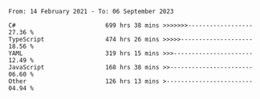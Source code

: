 <!-- [![Top Langs](https://github-readme-stats.vercel.app/api/top-langs/?username=thititongumpun&layout=compact&langs_count=7&theme=prussian)](https://github.com/thititongumpun)
[![Anurag's GitHub stats](https://github-readme-stats.vercel.app/api?username=thititongumpun&hide=stars&show_icons=true&theme=prussian)](https://github.com/thititongumpun) -->

<!--START_SECTION:waka-->

```text
From: 14 February 2021 - To: 06 September 2023

C#                         699 hrs 38 mins >>>>>>>------------------   27.36 %
TypeScript                 474 hrs 26 mins >>>>>--------------------   18.56 %
YAML                       319 hrs 15 mins >>>----------------------   12.49 %
JavaScript                 168 hrs 38 mins >>-----------------------   06.60 %
Other                      126 hrs 13 mins >------------------------   04.94 %
```

<!--END_SECTION:waka-->
